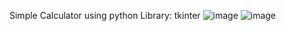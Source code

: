 Simple Calculator using python
Library: tkinter
![image](https://github.com/user-attachments/assets/6fa92bd6-a2e8-4dce-84b4-1c863d004e5a)
![image](https://github.com/user-attachments/assets/b84a860f-e0e9-4b7a-b7d0-7fbba8f2f301)

